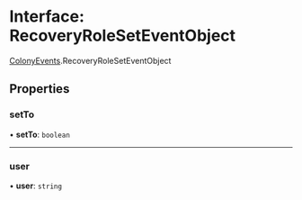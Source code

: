 # Interface: RecoveryRoleSetEventObject

[ColonyEvents](../modules/ColonyEvents.md).RecoveryRoleSetEventObject

## Properties

### setTo

• **setTo**: `boolean`

___

### user

• **user**: `string`
